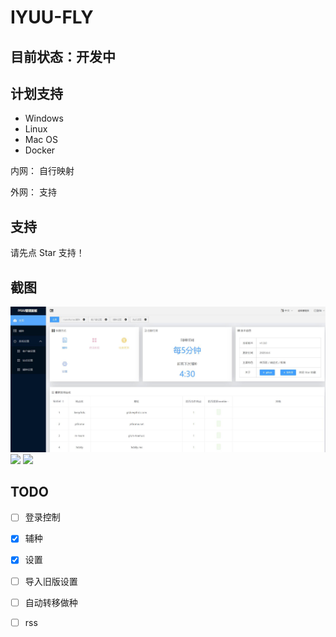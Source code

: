 # IYUU-FLY 

## 目前状态：开发中

## 计划支持

- Windows
- Linux
- Mac OS 
- Docker


内网： 自行映射

外网： 支持

## 支持
请先点 Star 支持！
## 截图
![](pic/s1.jpg)
![](pic/s2.jpg)
![](pic/s3.jpg)



## TODO

- [ ] 登录控制
- [x] 辅种
- [x] 设置

- [ ] 导入旧版设置
- [ ] 自动转移做种
- [ ] rss

